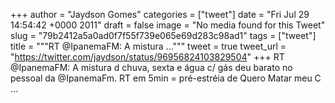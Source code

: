 
+++
author = "Jaydson Gomes"
categories = ["tweet"]
date = "Fri Jul 29 14:54:42 +0000 2011"
draft = false
image = "No media found for this Tweet"
slug = "79b2412a5a0ad0f7f55f739e065e69d283c98ad1"
tags = ["tweet"]
title = """RT @IpanemaFM: A mistura ..."""
tweet = true
tweet_url = "https://twitter.com/jaydson/status/96956824103829504"
+++
RT @IpanemaFM: A mistura d chuva, sexta e água c/ gás deu barato no pessoal da @IpanemaFm. RT em 5min = pré-estréia de Quero Matar meu C ...
